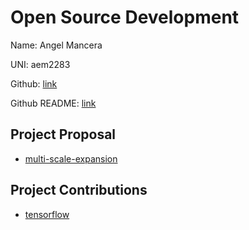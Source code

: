 # Open Source Development

Name: Angel Mancera

UNI: aem2283
  
Github: [link](https://github.com/ColumbiaMancera)

Github README: [link](https://github.com/ColumbiaMancera/ColumbiaMancera/blob/main/README.md)

## Project Proposal

- [multi-scale-expansion](../projects/python/multi-scale-expansion.md)

## Project Contributions

- [tensorflow](../projects/python/tensorflow.md)
